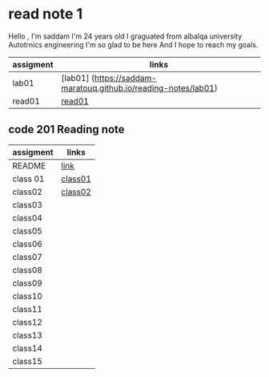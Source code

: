 # read note 1 

Hello , I'm saddam 
I'm 24 years old 
I graguated  from albalqa university 
Autotrnics engineering 
I'm so glad to be here 
And I hope to reach my goals.

| assigment      | links |
| ----------- | ----------- |
| lab01      | [lab01]   (https://saddam-maratouq.github.io/reading-notes/lab01)      |
| read01 |[read01](https://saddam-maratouq.github.io/reading-notes/read01)        |



## code 201 Reading note 


| assigment       | links  |
| ----------- | ----------- |
|    README         | [link](https://saddam-maratouq.github.io/reading-notes/)            |
  class 01   |[class01]()            |
| class02     |[class02]()       |
| class03  |  |[class03]()       |
| class04  |  |[class04]()       |
| class05  |  |[class05]()       |
| class06  |  |[class06]()       |
| class07  |  |[class07]()
| class08  |  |[class08 ]()
| class09  |  |[class09]()
| class10  |  |[ class10]()
| class11  |  |[class11]()
| class12  |  |[class12]()
| class13  |  |[class13]()
| class14  |  |[class14]()
| class15  |  |[class15]()

 
